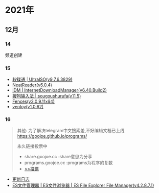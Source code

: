 # 2021年

## 12月

### 14

频道创建

### 15

- [软碟通 | UltraISO(v9.7.6.3829)](https://t.me/GoojoeShare/13)
- [NeatReader(v6.0.4)](https://t.me/GoojoeShare/14)
- [IDM | InternetDownloadManager(v6.40.Build2)](https://t.me/GoojoeShare/20)
- [搜狗输入法 | sougoushurufa(v11.5)](https://t.me/GoojoeShare/21)
- [Fences(v3.0.9.11x64)](https://t.me/GoojoeShare/22)
- [ventoy(v1.0.62)](https://t.me/GoojoeShare/23)

### 16

> 其他: 为了解决telegram中文搜索差,不好编辑文档已上线
> https://goojoe.github.io/programs/ 
>
> 永久链接投票中
> - share.goojoe.cc :share意思为分享
> - programs.goojoe.cc :programs为程序的复数
> - [>>投票](https://t.me/GoojoeShare/27)



- [更新日志](Update\2021.md)
- [ES文件管理器 | ES文件浏览器 | ES File Explorer File Manager(v4.2.8.7.1)](https://t.me/GoojoeShare/24)
